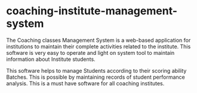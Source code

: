 # coaching-institute-management-system

The Coaching classes Management System is a web-based
application for institutions to maintain their complete activities
related to the institute. This software is very easy to operate and light
on system tool to maintain information about Institute students.

This software helps to manage Students according
to their scoring ability Batches. This is possible by
maintaining records of student performance
analysis. This is a must have software for all
coaching institutes.
